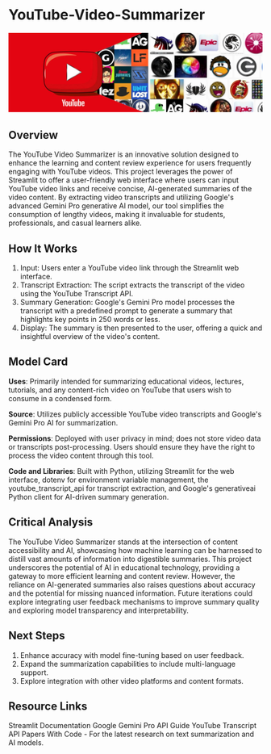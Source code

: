 # YouTube-Video-Summarizer

![Alt text](images/pic2.jpeg)

## Overview

The YouTube Video Summarizer is an innovative solution designed to enhance the learning and content review experience for users frequently engaging with YouTube videos. This project leverages the power of Streamlit to offer a user-friendly web interface where users can input YouTube video links and receive concise, AI-generated summaries of the video content. By extracting video transcripts and utilizing Google's advanced Gemini Pro generative AI model, our tool simplifies the consumption of lengthy videos, making it invaluable for students, professionals, and casual learners alike.

## How It Works

1. Input: Users enter a YouTube video link through the Streamlit web interface.
2. Transcript Extraction: The script extracts the transcript of the video using the YouTube Transcript API.
3. Summary Generation: Google's Gemini Pro model processes the transcript with a predefined prompt to generate a summary that highlights key points in 250 words or less.
4. Display: The summary is then presented to the user, offering a quick and insightful overview of the video's content.

## Model Card

**Uses**: Primarily intended for summarizing educational videos, lectures, tutorials, and any content-rich video on YouTube that users wish to consume in a condensed form.

**Source**: Utilizes publicly accessible YouTube video transcripts and Google's Gemini Pro AI for summarization.

**Permissions**: Deployed with user privacy in mind; does not store video data or transcripts post-processing. Users should ensure they have the right to process the video content through this tool.

**Code and Libraries**: Built with Python, utilizing Streamlit for the web interface, dotenv for environment variable management, the youtube_transcript_api for transcript extraction, and Google's generativeai Python client for AI-driven summary generation.

## Critical Analysis

The YouTube Video Summarizer stands at the intersection of content accessibility and AI, showcasing how machine learning can be harnessed to distill vast amounts of information into digestible summaries. This project underscores the potential of AI in educational technology, providing a gateway to more efficient learning and content review. However, the reliance on AI-generated summaries also raises questions about accuracy and the potential for missing nuanced information. Future iterations could explore integrating user feedback mechanisms to improve summary quality and exploring model transparency and interpretability.

## Next Steps

1. Enhance accuracy with model fine-tuning based on user feedback.
2. Expand the summarization capabilities to include multi-language support.
3. Explore integration with other video platforms and content formats.

## Resource Links

Streamlit Documentation
Google Gemini Pro API Guide
YouTube Transcript API
Papers With Code - For the latest research on text summarization and AI models.
